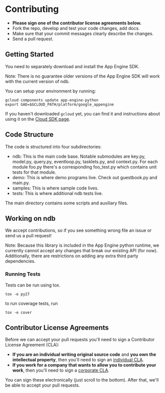 # Contributing

- **Please sign one of the contributor license agreements below.**
- Fork the repo, develop and test your code changes, add docs.
- Make sure that your commit messages clearly describe the changes.
- Send a pull request.

## Getting Started

You need to separately download and install the App Engine SDK.

Note: There is no guarantee older versions of the App Engine SDK will
work with the current version of ndb.

You can setup your environment by running:

    gcloud components update app-engine-python
    export GAE=$GCLOUD_PATH/platform/google_appengine

If you haven't downloaded `gcloud` yet, you can find it and instructions
about using it on the [Cloud SDK page][1].

## Code Structure

The code is structured into four subdirectories:

- ndb: This is the main code base.  Notable submodules are
  key.py, model.py, query.py, eventloop.py, tasklets.py, and context.py.
  For each module foo.py there's a corresponding foo_test.py which
  contains unit tests for that module.
- demo: This is where demo programs live.  Check out guestbook.py and
  main.py.
- samples: This is where sample code lives.
- tests: This is where additional ndb tests live.

The main directory contains some scripts and auxiliary files.

## Working on ndb

We accept contributions, so if you see something wrong file an issue or
send us a pull request! 

Note: Because this library is included in the App Engine python runtime,
we currently cannot accept any changes that break our existing API
(for now). Additionally, there are restrictions on adding any extra
third party dependencies. 

### Running Tests

Tests can be run using tox.

    tox -e py27

to run coverage tests, run

    tox -e cover

## Contributor License Agreements
  
  Before we can accept your pull requests you'll need to sign a Contributor
  License Agreement (CLA):

  - **If you are an individual writing original source code** and **you own the
  intellectual property**, then you'll need to sign an [individual CLA][2].
  - **If you work for a company that wants to allow you to contribute your work**,
  then you'll need to sign a [corporate CLA][3].

  You can sign these electronically (just scroll to the bottom). After that,
  we'll be able to accept your pull requests.

  [1]: https://cloud.google.com/sdk/
  [2]: https://developers.google.com/open-source/cla/individual
  [3]: https://developers.google.com/open-source/cla/corporate
